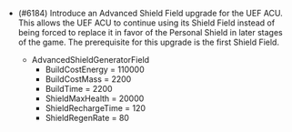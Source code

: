 - (#6184) Introduce an Advanced Shield Field upgrade for the UEF ACU. This allows the UEF ACU to continue using its Shield Field instead of being forced to replace it in favor of the Personal Shield in later stages of the game. The prerequisite for this upgrade is the first Shield Field.

    - AdvancedShieldGeneratorField
        - BuildCostEnergy = 110000
        - BuildCostMass = 2200
        - BuildTime = 2200
        - ShieldMaxHealth = 20000
        - ShieldRechargeTime = 120
        - ShieldRegenRate = 80
